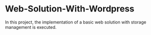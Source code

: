 # Web-Solution-With-Wordpress


In this project, the implementation of a basic web solution with storage management is executed.

